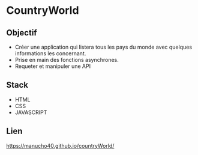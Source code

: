 # CountryWorld

## Objectif
- Créer une application qui listera tous les pays du monde avec quelques informations les concernant.
- Prise en main des fonctions asynchrones.
- Requeter et manipuler une API

## Stack
- HTML
- CSS
- JAVASCRIPT

## Lien
https://manucho40.github.io/countryWorld/
